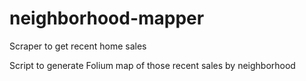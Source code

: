# neighborhood-mapper
Scraper to get recent home sales

Script to generate Folium map of those recent sales by neighborhood
